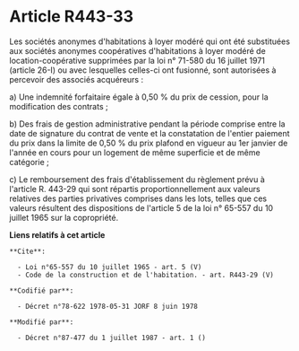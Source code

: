 # Article R443-33

Les sociétés anonymes d'habitations à loyer modéré qui ont été substituées aux sociétés anonymes coopératives d'habitations à
loyer modéré de location-coopérative supprimées par la loi n° 71-580 du 16 juillet 1971 (article 26-I) ou avec lesquelles
celles-ci ont fusionné, sont autorisées à percevoir des associés acquéreurs : 

a) Une indemnité forfaitaire égale à 0,50 % du prix de cession, pour la modification des contrats ; 

b) Des frais de gestion administrative pendant la période comprise entre la date de signature du contrat de vente et la
constatation de l'entier paiement du prix dans la limite de 0,50 % du prix plafond en vigueur au 1er janvier de l'année en
cours pour un logement de même superficie et de même catégorie ; 

c) Le remboursement des frais d'établissement du règlement prévu à l'article R. 443-29 qui sont répartis proportionnellement
aux valeurs relatives des parties privatives comprises dans les lots, telles que ces valeurs résultent des dispositions de
l'article 5 de la loi n° 65-557 du 10 juillet 1965 sur la copropriété.

**Liens relatifs à cet article**

	**Cite**:

	  - Loi n°65-557 du 10 juillet 1965 - art. 5 (V)
	  - Code de la construction et de l'habitation. - art. R443-29 (V)

	**Codifié par**:

	  - Décret n°78-622 1978-05-31 JORF 8 juin 1978

	**Modifié par**:

	  - Décret n°87-477 du 1 juillet 1987 - art. 1 ()
